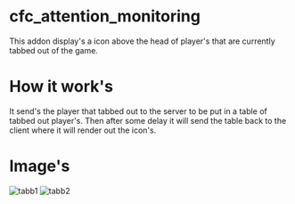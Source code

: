 # cfc_attention_monitoring
 This addon display's a icon above the head of player's that are currently tabbed out of the game.

# How it work's
  It send's the player that tabbed out to the server to be put in a table of tabbed out player's.
  Then after some delay it will send the table back to the client where it will render out the 
  icon's.

# Image's
![tabb1](https://user-images.githubusercontent.com/84646760/142743666-d0929c1e-466e-49c5-a227-941f3ae16536.JPG)
![tabb2](https://user-images.githubusercontent.com/84646760/142743667-02aadd11-d6c2-46bb-b8ee-d89789cbfedd.JPG)
